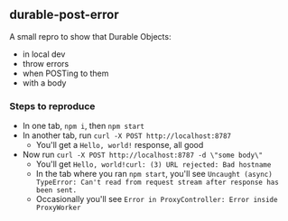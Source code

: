 ## durable-post-error

A small repro to show that Durable Objects:

- in local dev
- throw errors
- when POSTing to them
- with a body

### Steps to reproduce

- In one tab, `npm i`, then `npm start`
- In another tab, run `curl -X POST http://localhost:8787`
  - You'll get a `Hello, world!` response, all good
- Now run `curl -X POST http://localhost:8787 -d \"some body\"`
  - You'll get `Hello, world!curl: (3) URL rejected: Bad hostname`
  - In the tab where you ran `npm start`, you'll see `Uncaught (async) TypeError: Can't read from request stream after response has been sent.`
  - Occasionally you'll see `Error in ProxyController: Error inside ProxyWorker`

